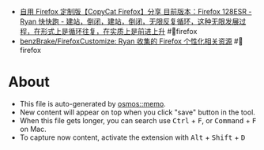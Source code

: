 - [自用 Firefox 定制版【CopyCat Firefox】分享 目前版本：Firefox 128ESR - Ryan 快快跑 - 建站，倒闭，建站，倒闭，无限反复循环，这种无限发展过程，在形式上是循环往复，在实质上是前进上升](https://kkp.disk.st/firefox-ryan-personal-customization.html#cl-6) #🦊firefox
- [benzBrake/FirefoxCustomize: Ryan 收集的 Firefox 个性化相关资源](https://github.com/benzBrake/FirefoxCustomize) #🦊firefox

# About

- This file is auto-generated by [osmos::memo](https://github.com/osmoscraft/osmosmemo).
- New content will appear on top when you click "save" button in the tool.
- When this file gets longer, you can search use <kbd>Ctrl</kbd> + <kbd>F</kbd>, or <kbd>Command</kbd> + <kbd>F</kbd> on Mac.
- To capture now content, activate the extension with <kbd>Alt</kbd> + <kbd>Shift</kbd> + <kbd>D</kbd>
